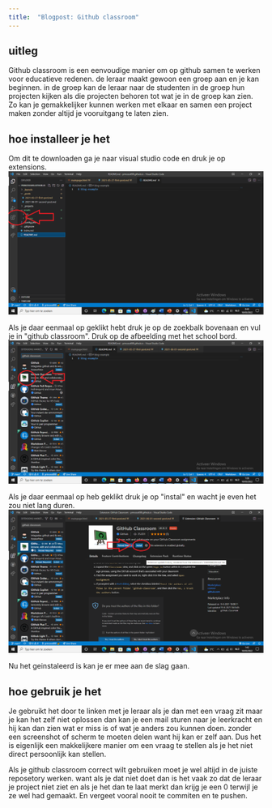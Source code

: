 ```yaml
---
title:  "Blogpost: Github classroom"
---
```


## uitleg

Github classroom is een eenvoudige manier om op github samen te werken voor educatieve redenen. de leraar maakt gewoon een groep aan en je kan beginnen. in de groep kan de leraar naar de studenten in de groep hun projecten kijken als die projecten behoren tot wat je in de groep kan zien. Zo kan je gemakkelijker kunnen werken met elkaar en samen een project maken zonder altijd je vooruitgang te laten zien.

<!--more-->

## hoe installeer je het

Om dit te downloaden ga je naar visual studio code en druk je op extensions.
![afbeelding van waar het icoon van extensions staat in Visual Studio Code.](../assets/images/icon-extensions.png)

Als je daar eenmaal op geklikt hebt druk je op de zoekbalk bovenaan en vul je in "github classroom". Druk op de afbeelding met het school bord.
![afbeelding van hoe het github classroom icoon er uit ziet.](../assets/images/icon-github-classroom.png)

Als je daar eenmaal op heb geklikt druk je op "instal" en wacht je even het zou niet lang duren.
![afbeelding van het instal icoon voor github classroom.](../assets/images/instal2-icon.png)

Nu het geinstaleerd is kan je er mee aan de slag gaan.

## hoe gebruik je het

Je gebruikt het door te linken met je leraar als je dan met een vraag zit maar je kan het zelf niet oplossen dan kan je een mail sturen naar je leerkracht en hij kan dan zien wat er miss is of wat je anders zou kunnen doen. zonder een screenshot of scherm te moeten delen want hij kan er zelf aan. Dus het is eigenlijk een makkelijkere manier om een vraag te stellen als je het niet direct persoonlijk kan stellen. 

Als je github classroom correct wilt gebruiken moet je wel altijd in de juiste reposetory werken. want als je dat niet doet dan is het vaak zo dat de leraar je project niet ziet en als je het dan te laat merkt dan krijg je een 0 terwijl je ze wel had gemaakt. En vergeet vooral nooit te commiten en te pushen.